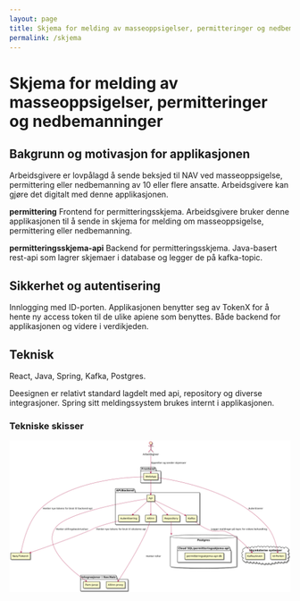 ```yaml
---
layout: page
title: Skjema for melding av masseoppsigelser, permitteringer og nedbemanninger
permalink: /skjema
---
```

# Skjema for melding av masseoppsigelser, permitteringer og nedbemanninger

## Bakgrunn og motivasjon for applikasjonen
Arbeidsgivere er lovpålagd å sende beksjed til NAV ved masseoppsigelse, permittering eller nedbemanning av 10 eller flere ansatte. Arbeidsgivere kan gjøre det digitalt med denne applikasjonen.

**permittering**
Frontend for permitteringsskjema. Arbeidsgivere bruker denne applikasjonen til å sende in skjema for melding om masseoppsigelse, permittering eller nedbemanning.

**permitteringsskjema-api**
Backend for permitteringsskjema. Java-basert rest-api som lagrer skjemaer i database og legger de på kafka-topic.

## Sikkerhet og autentisering
Innlogging med ID-porten. Applikasjonen benytter seg av TokenX for å hente ny access token til de ulike apiene som benyttes. Både backend for applikasjonen og videre i verdikjeden.
## Teknisk
React, Java, Spring, Kafka, Postgres.

Deesignen er relativt standard lagdelt med api, repository og diverse integrasjoner. Spring sitt meldingssystem brukes internt i applikasjonen.

### Tekniske skisser
![teknisk skisse](assets/images/permitteringsmelding.png)